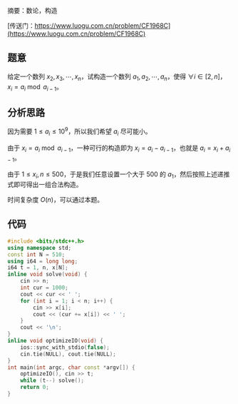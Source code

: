 摘要：数论，构造

[传送门：https://www.luogu.com.cn/problem/CF1968C](https://www.luogu.com.cn/problem/CF1968C)

## 题意

给定一个数列 $x_2, x_3, \cdots, x_n$，试构造一个数列 $a_1, a_2, \cdots, a_n$，使得 $\forall i \in [2, n]$，$x_i = a_i \bmod a_{i-1}$。

## 分析思路

因为需要 $1 \leq a_i \leq 10^9$，所以我们希望 $a_i$ 尽可能小。

由于 $x_i = a_i \bmod a_{i-1}$，一种可行的构造即为 $x_i = a_i - a_{i - 1}$，也就是 $a_i = x_i + a_{i - 1}$。

由于 $1 \leq x_i, n \leq 500$，于是我们任意设置一个大于 $500$ 的 $a_1$，然后按照上述递推式即可得出一组合法构造。

时间复杂度 $O\left(n\right)$，可以通过本题。

## 代码

```cpp
#include <bits/stdc++.h>
using namespace std;
const int N = 510;
using i64 = long long;
i64 t = 1, n, x[N];
inline void solve(void) {
    cin >> n;
    int cur = 1000;
    cout << cur << ' ';
    for (int i = 1; i < n; i++) {
        cin >> x[i];
        cout << (cur += x[i]) << ' ';
    }
    cout << '\n';
}
inline void optimizeIO(void) {
    ios::sync_with_stdio(false);
    cin.tie(NULL), cout.tie(NULL);
}
int main(int argc, char const *argv[]) {
    optimizeIO(), cin >> t;
    while (t--) solve();
    return 0;
}

```
